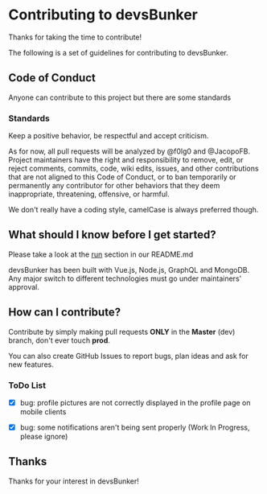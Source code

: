 # Contributing to devsBunker

Thanks for taking the time to contribute!

The following is a set of guidelines for contributing to devsBunker. 

## Code of Conduct

Anyone can contribute to this project but there are some standards

### Standards

Keep a positive behavior, be respectful and accept criticism.

As for now, all pull requests will be analyzed by @f0lg0 and @JacopoFB. Project maintainers have the right and responsibility to remove, edit, or reject comments, commits, code, wiki edits, issues, and other contributions that are not aligned to this Code of Conduct, or to ban temporarily or permanently any contributor for other behaviors that they deem inappropriate, threatening, offensive, or harmful.

We don't really have a coding style, camelCase is always preferred though.

## What should I know before I get started?

Please take a look at the [run](https://github.com/fb-co/devsBunker#run) section in our README.md

devsBunker has been built with Vue.js, Node.js, GraphQL and MongoDB. Any major switch to different technologies must go under maintainers' approval.

## How can I contribute?

Contribute by simply making pull requests **ONLY** in the **Master** (dev) branch, don't ever touch **prod**.

You can also create GitHub Issues to report bugs, plan ideas and ask for new features.

### ToDo List

- [x] bug: profile pictures are not correctly displayed in the profile page on mobile clients
- [x] bug: some notifications aren't being sent properly (Work In Progress, please ignore)


## Thanks

Thanks for your interest in devsBunker!
